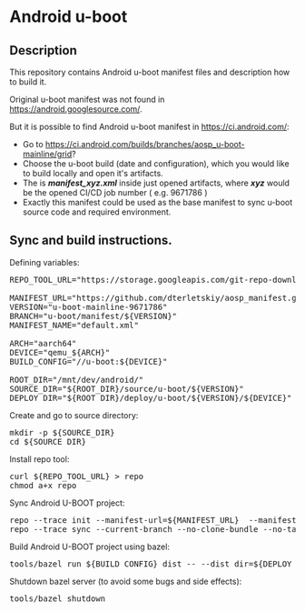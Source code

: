# Android u-boot


## Description

This repository contains Android u-boot manifest files and description how to build it.

Original u-boot manifest was not found in https://android.googlesource.com/.

But it is possible to find Android u-boot manifest in https://ci.android.com/:

- Go to https://ci.android.com/builds/branches/aosp_u-boot-mainline/grid?
- Choose the u-boot build (date and configuration), which you would like to build locally and open it's artifacts.
- The is ***manifest_xyz.xml*** inside just opened artifacts, where ***xyz*** would be the opened CI/CD job number ( e.g. 9671786 )
- Exactly this manifest could be used as the base manifest to sync u-boot source code and required environment.



## Sync and build instructions.


Defining variables:

<pre>
REPO_TOOL_URL="https://storage.googleapis.com/git-repo-downloads/repo"

MANIFEST_URL="https://github.com/dterletskiy/aosp_manifest.git"
VERSION="u-boot-mainline-9671786"
BRANCH="u-boot/manifest/${VERSION}"
MANIFEST_NAME="default.xml"

ARCH="aarch64"
DEVICE="qemu_${ARCH}"
BUILD_CONFIG="//u-boot:${DEVICE}"

ROOT_DIR="/mnt/dev/android/"
SOURCE_DIR="${ROOT_DIR}/source/u-boot/${VERSION}"
DEPLOY_DIR="${ROOT_DIR}/deploy/u-boot/${VERSION}/${DEVICE}"
</pre>


Create and go to source directory:

<pre>
mkdir -p ${SOURCE_DIR}
cd ${SOURCE_DIR}
</pre>


Install repo tool:

<pre>
curl ${REPO_TOOL_URL} > repo
chmod a+x repo
</pre>


Sync Android U-BOOT project:

<pre>
repo --trace init --manifest-url=${MANIFEST_URL}  --manifest-name=${MANIFEST_NAME}  --manifest-branch=${BRANCH} --depth=1
repo --trace sync --current-branch --no-clone-bundle --no-tags
</pre>


Build Android U-BOOT project using bazel:

<pre>
tools/bazel run ${BUILD_CONFIG}_dist -- --dist_dir=${DEPLOY_DIR}
</pre>


Shutdown bazel server (to avoid some bugs and side effects):

<pre>
tools/bazel shutdown
</pre>
